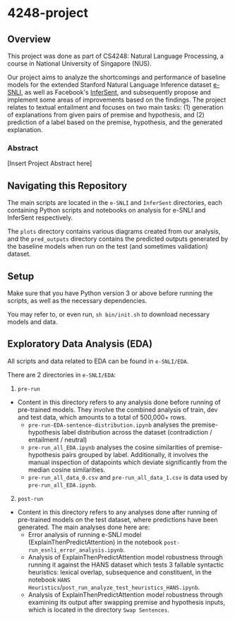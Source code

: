 # 4248-project

## Overview 

This project was done as part of CS4248: Natural Language Processing, a course in National University of Singapore (NUS).

Our project aims to analyze the shortcomings and performance of baseline models for the extended Stanford Natural Language Inference dataset [e-SNLI](https://github.com/OanaMariaCamburu/e-SNLI), as well as Facebook's [InferSent](https://github.com/facebookresearch/InferSent), and subsequently propose and implement some areas of improvements based on the findings. The project relates to textual entailment and focuses on two main tasks: (1) generation of explanations from given pairs of premise and hypothesis, and (2) prediction of a label based on the premise, hypothesis, and the generated explanation.

### Abstract

[Insert Project Abstract here]

## Navigating this Repository

The main scripts are located in the `e-SNLI` and `InferSent` directories, each containing Python scripts and notebooks on analysis for e-SNLI and InferSent respectively.

The `plots` directory contains various diagrams created from our analysis, and the `pred_outputs` directory contains the predicted outputs generated by the baseline models when run on the test (and sometimes validation) dataset.

## Setup

Make sure that you have Python version 3 or above before running the scripts, as well as the necessary dependencies.

You may refer to, or even run, `sh bin/init.sh` to download necessary models and data.

## Exploratory Data Analysis (EDA)

All scripts and data related to EDA can be found in `e-SNLI/EDA`.

There are 2 directories in `e-SNLI/EDA`:
1. `pre-run`
- Content in this directory refers to any analysis done before running of pre-trained models. They involve the combined analysis of train, dev and test data, which amounts to a total of 500,000+ rows.
  - `pre-run-EDA-sentence-distribution.ipynb` analyses the premise-hypothesis label distribution across the dataset (contradiction / entailment / neutral)
  - `pre-run_all_EDA.ipynb` analyses the cosine similarities of premise-hypothesis pairs grouped by label. Additionally, it involves the manual inspection of datapoints which deviate significantly from the median cosine similarities.
  - `pre-run_all_data_0.csv` and `pre-run_all_data_1.csv` is data used by `pre-run_all_EDA.ipynb`.

2. `post-run`
- Content in this directory refers to any analyses done after running of pre-trained models on the test dataset, where predictions have been generated. The main analyses done here are:
  - Error analysis of running e-SNLI model (ExplainThenPredictAttention) in the notebook `post-run_esnli_error_analysis.ipynb`.
  - Analysis of ExplainThenPredictAttention model robustness through running it against the HANS dataset which tests 3 fallable syntactic heuristics: lexical overlap, subsequence and constituent, in the notebook `HANS Heuristics`/`post_run_analyze_test_heuristics_HANS.ipynb`.
  - Analysis of ExplainThenPredictAttention model robustness through examining its output after swapping premise and hypothesis inputs, which is located in the directory `Swap Sentences`.
  


